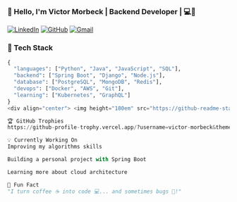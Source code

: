 ### 👋 Hello, I'm Victor Morbeck | Backend Developer | 💻🚀

[![LinkedIn](https://img.shields.io/badge/LinkedIn-0077B5?style=for-the-badge&logo=linkedin&logoColor=white)](https://www.linkedin.com/in/victor-morbeck-aa94b4173/)
[![GitHub](https://img.shields.io/badge/GitHub-100000?style=for-the-badge&logo=github&logoColor=white)](https://github.com/victor-morbeck)
[![Gmail](https://img.shields.io/badge/Gmail-D14836?style=for-the-badge&logo=gmail&logoColor=white)](mailto:your-email@gmail.com)

### 🔧 Tech Stack
```python
{
  "languages": ["Python", "Java", "JavaScript", "SQL"],
  "backend": ["Spring Boot", "Django", "Node.js"],
  "database": ["PostgreSQL", "MongoDB", "Redis"],
  "devops": ["Docker", "AWS", "Git"],
  "learning": ["Kubernetes", "GraphQL"]
}
<div align="center"> <img height="180em" src="https://github-readme-stats.vercel.app/api?username=victor-morbeck&show_icons=true&theme=tokyonight&include_all_commits=true&count_private=true"/> <img height="180em" src="https://github-readme-stats.vercel.app/api/top-langs/?username=victor-morbeck&layout=compact&langs_count=8&theme=tokyonight"/> </div>

🏆 GitHub Trophies
https://github-profile-trophy.vercel.app/?username=victor-morbeck&theme=onedark&row=1&column=7

💡 Currently Working On
Improving my algorithms skills

Building a personal project with Spring Boot

Learning more about cloud architecture

🎯 Fun Fact
"I turn coffee ☕ into code 💻... and sometimes bugs 🐛!"

